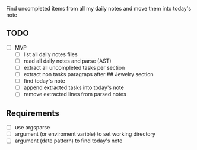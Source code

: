 Find uncompleted items from all my daily notes and move them into today's note

## TODO

- [ ] MVP
    - [ ] list all daily notes files
    - [ ] read all daily notes and parse (AST)
    - [ ] extract all uncompleted tasks per section
    - [ ] extract non tasks paragraps after ## Jewelry section
    - [ ] find today's note
    - [ ] append extracted tasks into today's note
    - [ ] remove extracted lines from parsed notes

## Requirements

- [ ] use argsparse
- [ ] argument (or enviroment varible) to set working directory
- [ ] argument (date pattern) to find today's note
